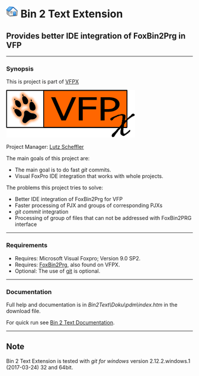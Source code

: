 # ![](content/home.png "Home") Bin 2 Text Extension
## Provides better IDE integration of FoxBin2Prg in VFP

---
### Synopsis
This is project is part of [VFPX](https://vfpx.github.io/) 

![VFPX](content/vfpxlogo.gif "VFPX")

Project Manager: [Lutz Scheffler](https://github.com/lscheffler)

The main goals of this project are:
* The main goal is to do fast _git_ commits.
* Visual FoxPro IDE integration that works with whole projects.

The problems this project tries to solve:
* Better IDE integration of FoxBin2Prg for VFP
* Faster processing of PJX and groups of corresponding PJXs
* _git commit_ integration
* Processing of group of files that can not be addressed with FoxBin2PRG interface

---
### Requirements
- Requires: Microsoft Visual Foxpro; Version 9.0 SP2.
- Requires: [FoxBin2Prg](https://github.com/fdbozzo/foxbin2prg), also found on VFPX.
- Optional: The use of [git](https://git-scm.com/) is optional.

---
### Documentation
Full help and documentation is in _Bin2Text\Doku\pdm\index.htm_ in the download file.

For quick run see [Bin 2 Text Documentation](content/documentation.md).

---
## Note
Bin 2 Text Extension is tested with _git for windows_ version 2.12.2.windows.1 (2017-03-24) 32 and 64bit.
